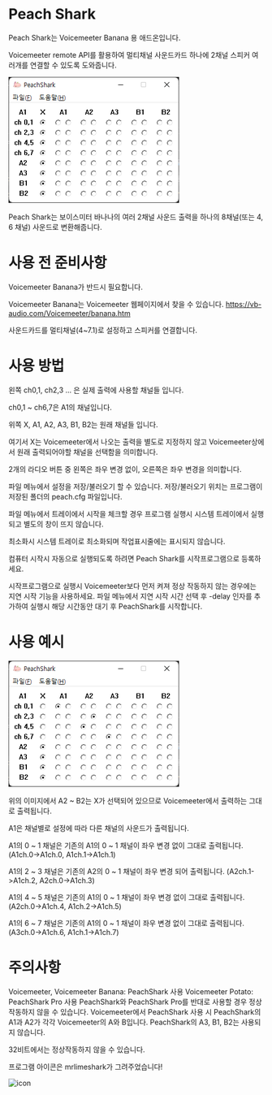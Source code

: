 # Peach Shark

Peach Shark는 Voicemeeter Banana 용 애드온입니다.

Voicemeeter remote API를 활용하여 멀티채널 사운드카드 하나에 2채널 스피커 여러개를 연결할 수 있도록 도와줍니다.

![image1](https://raw.githubusercontent.com/mingc39/PeachShark/main/image1.png)

Peach Shark는 보이스미터 바나나의 여러 2채널 사운드 출력을 하나의 8채널(또는 4, 6 채널) 사운드로 변환해줍니다.

# 사용 전 준비사항

Voicemeeter Banana가 반드시 필요합니다.

Voicemeeter Banana는 Voicemeeter 웹페이지에서 찾을 수 있습니다.
https://vb-audio.com/Voicemeeter/banana.htm

사운드카드를 멀티채널(4~7.1)로 설정하고 스피커를 연결합니다.

# 사용 방법

왼쪽 ch0,1, ch2,3 ... 은 실제 출력에 사용할 채널들 입니다.

ch0,1 ~ ch6,7은 A1의 채널입니다.

위쪽 X, A1, A2, A3, B1, B2는 원래 채널들 입니다.

여기서 X는 Voicemeeter에서 나오는 출력을 별도로 지정하지 않고 Voicemeeter상에서 원래 출력되어야할 채널을 선택함을 의미합니다.

2개의 라디오 버튼 중 왼쪽은 좌우 변경 없이, 오른쪽은 좌우 변경을 의미합니다.

파일 메뉴에서 설정을 저장/불러오기 할 수 있습니다. 저장/불러오기 위치는 프로그램이 저장된 폴더의 peach.cfg 파일입니다.

파일 메뉴에서 트레이에서 시작을 체크할 경우 프로그램 실행시 시스템 트레이에서 실행되고 별도의 창이 뜨지 않습니다.

최소화시 시스템 트레이로 최소화되며 작업표시줄에는 표시되지 않습니다.

컴퓨터 시작시 자동으로 실행되도록 하려면 Peach Shark를 시작프로그램으로 등록하세요.

시작프로그램으로 실행시 Voicemeeter보다 먼저 켜져 정상 작동하지 않는 경우에는 지연 시작 기능을 사용하세요.
파일 메뉴에서 지연 시작 시간 선택 후 -delay 인자를 추가하여 실행시 해당 시간동안 대기 후 PeachShark를 시작합니다.

# 사용 예시

![image2](https://raw.githubusercontent.com/mingc39/PeachShark/main/image2.png)

위의 이미지에서 A2 ~ B2는 X가 선택되어 있으므로 Voicemeeter에서 출력하는 그대로 출력됩니다.

A1은 채널별로 설정에 따라 다른 채널의 사운드가 출력됩니다.

A1의 0 ~ 1 채널은 기존의 A1의 0 ~ 1 채널이 좌우 변경 없이 그대로 출력됩니다. (A1ch.0->A1ch.0, A1ch.1->A1ch.1)

A1의 2 ~ 3 채널은 기존의 A2의 0 ~ 1 채널이 좌우 변경 되어 출력됩니다. (A2ch.1->A1ch.2, A2ch.0->A1ch.3)

A1의 4 ~ 5 채널은 기존의 A1의 0 ~ 1 채널이 좌우 변경 없이 그대로 출력됩니다. (A2ch.0->A1ch.4, A1ch.2->A1ch.5)

A1의 6 ~ 7 채널은 기존의 A1의 0 ~ 1 채널이 좌우 변경 없이 그대로 출력됩니다. (A3ch.0->A1ch.6, A1ch.1->A1ch.7)

# 주의사항

Voicemeeter, Voicemeeter Banana: PeachShark 사용
Voicemeeter Potato: PeachShark Pro 사용
PeachShark와 PeachShark Pro를 반대로 사용할 경우 정상작동하지 않을 수 있습니다.
Voicemeeter에서 PeachShark 사용 시 PeachShark의 A1과 A2가 각각 Voicemeeter의 A와 B입니다. PeachShark의 A3, B1, B2는 사용되지 않습니다.

32비트에서는 정상작동하지 않을 수 있습니다.

프로그램 아이콘은 mrlimeshark가 그려주었습니다!

![icon](https://raw.githubusercontent.com/mingc39/PeachShark/main/VoiceMeeterAddon/image.ico)
